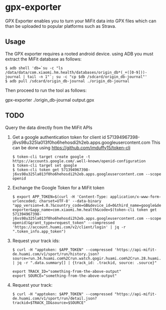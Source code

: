# gpx-exporter

GPX Exporter enables you to turn your MiFit data into GPX files which can than be uploaded to popular platforms such as Strava.

## Usage

The GPX exporter requires a rooted android device. using ADB you must extract the MiFit database as follows:

```
$ adb shell 'db=`su -c "ls /data/data/com.xiaomi.hm.health/databases/origin_db*(_+([0-9]))-journal | tail -n 1"`; su -c "cp $db /sdcard/origin_db-journal"'
$ adb pull /sdcard/origin_db-journal ./origin_db-journal
```

Then proceed to run the tool as follows:

gpx-exporter ./origin_db-journal output.gpx

## TODO

Query the data directly from the MiFit APIs

1) Get a google authentication token for client id 571394967398-j6vs98u325la013f0ho6hehosdi2h2eb.apps.googleusercontent.com
   This can be done using https://github.com/imduffy15/token-cli
   ```
   $ token-cli target create google -t https://accounts.google.com/.well-known/openid-configuration
   $ token-cli target set google
   $ token-cli token get 571394967398-j6vs98u325la013f0ho6hehosdi2h2eb.apps.googleusercontent.com --scope openid
   ```
2) Exchange the Google Token for a MiFit token
   ```
   $ export APP_TOKEN=$(curl -H 'Content-Type: application/x-www-form-urlencoded; charset=UTF-8' --data-binary "app_version=4.0.7&country_code=GB&device_id=0&third_name=google&device_model=gpx-exporter&app_name=com.xiaomi.hm.health&code=$(token-cli token get 571394967398-j6vs98u325la013f0ho6hehosdi2h2eb.apps.googleusercontent.com --scope openid)&grant_type=request_token" --compressed 'https://account.huami.com/v2/client/login' | jq -r ".token_info.app_token")
   ```
3) Request your track ids:
	```
	$ curl -H "apptoken: $APP_TOKEN" --compressed 'https://api-mifit-de.huami.com/v1/sport/run/history.json?source=run.34.huami.com%2Crun.watch.qogir.huami.com%2Crun.28.huami.com%2Crun.watch.huami.com%2Crun.25.huami.com%2Crun.beats.huami.com%2Crun.46.huami.com%2Crun.26.huami.com%2Crun.31.huami.com%2Crun.27.huami.com%2Crun.beatsp.huami.com%2Crun.44.huami.com%2Crun.24.huami.com%2Crun.chaohu.huami.com%2Crun.43.huami.com%2Crun.wuhan.huami.com%2Crun.30.huami.com%2Crun.45.huami.com%2Crun.watch.everests.huami.com%2Crun.tempo.huami.com%2Crun.35.huami.com%2Crun.watch.everest.huami.com%2Crun.36.huami.com%2Crun.42.huami.com%2Crun.mifit.huami.com%2Crun.41.huami.com%2Crun.chongqing.huami.com%2Crun.38.huami.com%2Crun.29.huami.com%2Crun.39.huami.com%2Crun.dongtinghu.huami.com%2Crun.37.huami.com%2Crun.40.huami.com' | jq -r ".data.summary[] | {track_id: .trackid, source: .source}"
	```
	```
	export TRACK_ID="something-from-the-above-output"
	export SOURCE="something-from-the-above-output"
	```
4) Request your track:
	```
	$ curl -H "apptoken: $APP_TOKEN" --compressed "https://api-mifit-de.huami.com/v1/sport/run/detail.json?trackid=$TRACK_ID&source=$SOURCE"
	```